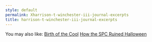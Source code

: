 ```yaml
---
style: default
permalink: Xharrison-t-winchester-iii-journal-excerpts
title: harrison-t-winchester-iii-journal-excerpts
---
```

You may also like:
[Birth of the Cool](http://scp-wiki.net/birth-of-the-cool)
[How the SPC Ruined Halloween](http://scp-wiki.net/how-the-spc-ruined-halloween)
